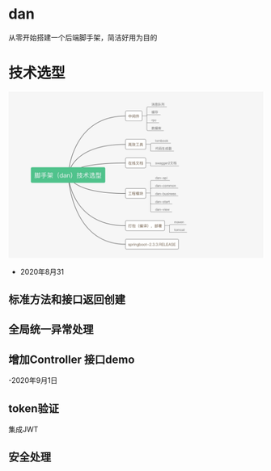 # dan
从零开始搭建一个后端脚手架，简洁好用为目的

# 技术选型
![技术选型](static-files/技术选型.jpg)

- 2020年8月31
## 标准方法和接口返回创建
## 全局统一异常处理
## 增加Controller 接口demo

-2020年9月1日
## token验证
集成JWT
## 安全处理

